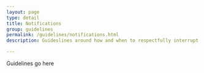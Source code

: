 ```yaml
---
layout: page
type: detail
title: Notifications
group: guidelines
permalink: /guidelines/notifications.html
description: Guideslines around how and when to respectfully interrupt users

---
```


Guidelines go here
